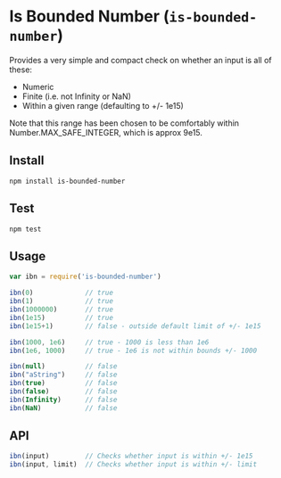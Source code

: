 # Is Bounded Number (`is-bounded-number`)

Provides a very simple and compact check on whether an input is all of these:
- Numeric
- Finite (i.e. not Infinity or NaN)
- Within a given range (defaulting to +/- 1e15)

Note that this range has been chosen to be comfortably within Number.MAX_SAFE_INTEGER, which is approx 9e15.

## Install
`npm install is-bounded-number`  

## Test
`npm test`  

## Usage
``` js
var ibn = require('is-bounded-number')

ibn(0)             // true
ibn(1)             // true
ibn(1000000)       // true
ibn(1e15)          // true
ibn(1e15+1)        // false - outside default limit of +/- 1e15

ibn(1000, 1e6)     // true - 1000 is less than 1e6
ibn(1e6, 1000)     // true - 1e6 is not within bounds +/- 1000

ibn(null)          // false
ibn("aString")     // false
ibn(true)          // false
ibn(false)         // false
ibn(Infinity)      // false
ibn(NaN)           // false
```

## API
``` js
ibn(input)         // Checks whether input is within +/- 1e15
ibn(input, limit)  // Checks whether input is within +/- limit
```
